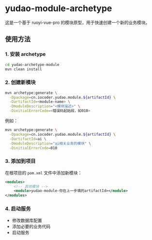 # yudao-module-archetype

这是一个基于 ruoyi-vue-pro 的模块原型，用于快速创建一个新的业务模块。

## 使用方法

### 1. 安装 archetype

```bash
cd yudao-archetype-module
mvn clean install
```

### 2. 创建新模块

```bash
mvn archetype:generate \
  -Dpackage=cn.iocoder.yudao.module.${artifactId} \
  -DartifactId=<module-name> \
  -DmoduleDescription="<模块描述>" \
  -DinitialErrorCode=<错误码起始段，如010>
```

例如：

```bash
mvn archetype:generate \
  -Dpackage=cn.iocoder.yudao.module.${artifactId} \
  -DartifactId=ai \
  -DmoduleDescription="ai相关业务的模块" \
  -DinitialErrorCode=010
```

### 3. 添加到项目

在根项目的 `pom.xml` 文件中添加新模块：

```xml
<modules>
    <!-- 其他模块 -->
    <module>yudao-module-你在上一步填的artifactId></module>
</modules>
```

### 4. 启动服务

- 修改数据库配置
- 添加必要的业务代码
- 启动服务 